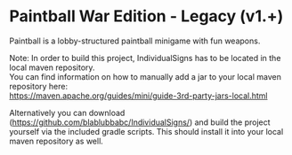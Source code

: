 # Paintball War Edition - Legacy (v1.+)

Paintball is a lobby-structured paintball minigame with fun weapons.

Note: In order to build this project, IndividualSigns has to be located in the local maven repository.  
You can find information on how to manually add a jar to your local maven repository here:  
https://maven.apache.org/guides/mini/guide-3rd-party-jars-local.html

Alternatively you can download (https://github.com/blablubbabc/IndividualSigns/) and build the project  
yourself via the included gradle scripts. This should install it into your local maven repository as well.
